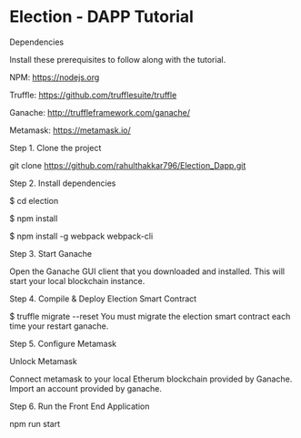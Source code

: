 
# Election - DAPP Tutorial

Dependencies

Install these prerequisites to follow along with the tutorial.

NPM: https://nodejs.org 

Truffle: https://github.com/trufflesuite/truffle  

Ganache: http://truffleframework.com/ganache/ 

Metamask: https://metamask.io/




Step 1. Clone the project 

git clone https://github.com/rahulthakkar796/Election_Dapp.git

Step 2. Install dependencies  

$ cd election 

$ npm install 

$ npm install -g webpack webpack-cli  

Step 3. Start Ganache   

Open the Ganache GUI client that you downloaded and installed. This will start your local blockchain instance.

Step 4. Compile & Deploy Election Smart Contract  

$ truffle migrate --reset You must migrate the election smart contract each time your restart ganache.

Step 5. Configure Metamask  


Unlock Metamask 

Connect metamask to your local Etherum blockchain provided by Ganache.
Import an account provided by ganache.

Step 6. Run the Front End Application   

npm run start
```
